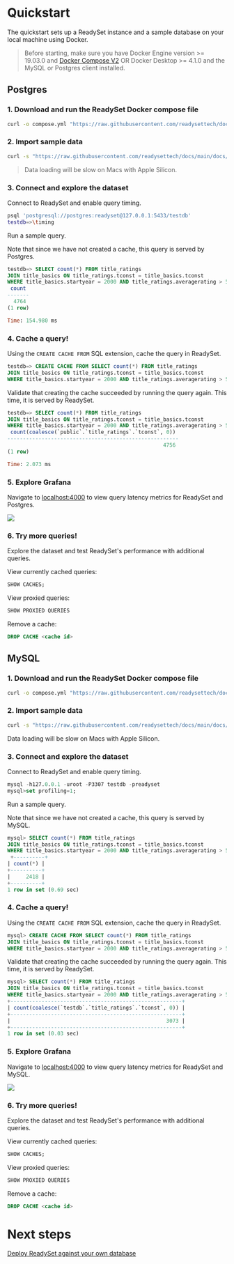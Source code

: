 # Quickstart 

The quickstart sets up a ReadySet instance and a sample database on your local machine using Docker.

> Before starting, make sure you have Docker Engine version >= 19.03.0​ and [Docker Compose V2](https://docs.docker.com/compose/install/) OR Docker Desktop >= 4.1.0 and the MySQL or Postgres client installed.

## Postgres

### 1. Download and run the ReadySet Docker compose file

```sh
curl -o compose.yml "https://raw.githubusercontent.com/readysettech/docs/main/docs/assets/compose.postgres.yml" && RS_PORT=5433 RS_GRAFANA_PORT=4000 docker compose up -d
```

### 2. Import sample data

```sh
curl -s "https://raw.githubusercontent.com/readysettech/docs/main/docs/assets/imdb-postgres.sql" | psql 'postgresql://postgres:readyset@127.0.0.1:5433/testdb'
```
> Data loading will be slow on Macs with Apple Silicon.

### 3. Connect and explore the dataset

Connect to ReadySet and enable query timing.

```sh
psql 'postgresql://postgres:readyset@127.0.0.1:5433/testdb'
testdb=>\timing
```

Run a sample query.

Note that since we have not created a cache, this query is served by Postgres.

```sql
testdb=> SELECT count(*) FROM title_ratings
JOIN title_basics ON title_ratings.tconst = title_basics.tconst
WHERE title_basics.startyear = 2000 AND title_ratings.averagerating > 5;
 count
-------
  4764
(1 row)

Time: 154.980 ms
```

### 4. Cache a query!

Using the `CREATE CACHE FROM` SQL extension, cache the query in ReadySet.

```sql
testdb=> CREATE CACHE FROM SELECT count(*) FROM title_ratings
JOIN title_basics ON title_ratings.tconst = title_basics.tconst
WHERE title_basics.startyear = 2000 AND title_ratings.averagerating > 5;
```

Validate that creating the cache succeeded by running the query again.  This time, it is served by ReadySet.

```sql
testdb=> SELECT count(*) FROM title_ratings
JOIN title_basics ON title_ratings.tconst = title_basics.tconst
WHERE title_basics.startyear = 2000 AND title_ratings.averagerating > 5;
 count(coalesce(`public`.`title_ratings`.`tconst`, 0))
-------------------------------------------------------
                                                  4756
(1 row)

Time: 2.073 ms
```

### 5. Explore Grafana

Navigate to [localhost:4000](localhost:4000) to view query latency metrics for ReadySet and Postgres.

![](files/undefined)

### 6. Try more queries!

Explore the dataset and test ReadySet's performance with additional queries.

View currently cached queries:

```sql
SHOW CACHES;
```

View proxied queries:

```sql
SHOW PROXIED QUERIES
```

Remove a cache:

```sql
DROP CACHE <cache id>
```
## MySQL

### 1. Download and run the ReadySet Docker compose file

```sh
curl -o compose.yml "https://raw.githubusercontent.com/readysettech/docs/main/docs/assets/compose.mysql.yml" && RS_PORT=3307 RS_GRAFANA_PORT=4000 docker compose up -d
```

### 2. Import sample data

```sh
curl -s "https://raw.githubusercontent.com/readysettech/docs/main/docs/assets/imdb-mysql.sql" | mysql -h127.0.0.1 -uroot -P3307 testdb -preadyset
```

Data loading will be slow on Macs with Apple Silicon.

### 3. Connect and explore the dataset

Connect to ReadySet and enable query timing.

```sql
mysql -h127.0.0.1 -uroot -P3307 testdb -preadyset
mysql>set profiling=1;
```

Run a sample query.

Note that since we have not created a cache, this query is served by MySQL.

```sql
mysql> SELECT count(*) FROM title_ratings
JOIN title_basics ON title_ratings.tconst = title_basics.tconst
WHERE title_basics.startyear = 2000 AND title_ratings.averagerating > 5;
 +----------+
| count(*) |
+----------+
|     2418 |
+----------+
1 row in set (0.69 sec)
```

### 4. Cache a query!

Using the `CREATE CACHE FROM` SQL extension, cache the query in ReadySet.

```sql
mysql> CREATE CACHE FROM SELECT count(*) FROM title_ratings
JOIN title_basics ON title_ratings.tconst = title_basics.tconst
WHERE title_basics.startyear = 2000 AND title_ratings.averagerating > 5;
```

Validate that creating the cache succeeded by running the query again.  This time, it is served by ReadySet.

```sql
mysql> SELECT count(*) FROM title_ratings
JOIN title_basics ON title_ratings.tconst = title_basics.tconst
WHERE title_basics.startyear = 2000 AND title_ratings.averagerating > 5;
+-------------------------------------------------------+
| count(coalesce(`testdb`.`title_ratings`.`tconst`, 0)) |
+-------------------------------------------------------+
|                                                  3073 |
+-------------------------------------------------------+
1 row in set (0.03 sec)
```

### 5. Explore Grafana

Navigate to [localhost:4000](localhost:4000) to view query latency metrics for ReadySet and MySQL.

![](files/undefined)

### 6. Try more queries!

Explore the dataset and test ReadySet's performance with additional queries.

View currently cached queries:

```sql
SHOW CACHES;
```

View proxied queries:

```sql
SHOW PROXIED QUERIES
```

Remove a cache:

```sql
DROP CACHE <cache id>
```

# Next steps

[Deploy ReadySet against your own database](/docs/deploy/configure-your-database)
